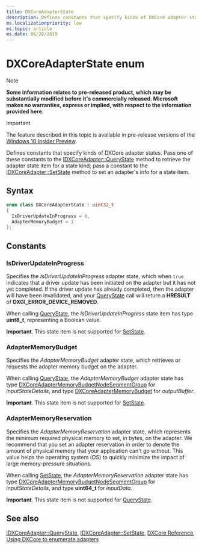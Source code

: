 ```yaml
---
title: DXCoreAdapterState
description: Defines constants that specify kinds of DXCore adapter states.
ms.localizationpriority: low
ms.topic: article
ms.date: 06/20/2019
---
```


# DXCoreAdapterState enum

> [!NOTE]
> **Some information relates to pre-released product, which may be substantially modified before it's commercially released. Microsoft makes no warranties, express or implied, with respect to the information provided here.**

> [!IMPORTANT]
> The feature described in this topic is available in pre-release versions of the [Windows 10 Insider Preview](https://www.microsoft.com/software-download/windowsinsiderpreviewSDK).

Defines constants that specify kinds of DXCore adapter states. Pass one of these constants to the [IDXCoreAdapter::QueryState](/windows/win32/dxcore/dxcore_interface/nf-dxcore_interface-idxcoreadapter-querystate) method to retrieve the adapter state item for a state kind; pass a constant to the [IDXCoreAdapter::SetState](/windows/win32/dxcore/dxcore_interface/nf-dxcore_interface-idxcoreadapter-setstate) method to set an adapter's info for a state item.

## Syntax

```cpp
enum class DXCoreAdapterState : uint32_t
{
  IsDriverUpdateInProgress = 0,
  AdapterMemoryBudget = 1
};
```

## Constants

### IsDriverUpdateInProgress

Specifies the <em>IsDriverUpdateInProgress</em> adapter state, which when `true` indicates that a driver update has been initiated on the adapter but it has not yet completed. If the driver update has already completed, then the adapter will have been invalidated, and your [QueryState](/windows/win32/dxcore/dxcore_interface/nf-dxcore_interface-idxcoreadapter-querystate) call will return a <b>HRESULT</b> of <b>DXGI_ERROR_DEVICE_REMOVED</b>.

When calling [QueryState](/windows/win32/dxcore/dxcore_interface/nf-dxcore_interface-idxcoreadapter-querystate), the <em>IsDriverUpdateInProgress</em> state item has type <b>uint8_t</b>, representing a Boolean value.

<b>Important</b>. This state item is not supported for [SetState](/windows/win32/dxcore/dxcore_interface/nf-dxcore_interface-idxcoreadapter-setstate).

### AdapterMemoryBudget

Specifies the <em>AdapterMemoryBudget</em> adapter state, which retrieves or requests the adapter memory budget on the adapter.

When calling [QueryState](/windows/win32/dxcore/dxcore_interface/nf-dxcore_interface-idxcoreadapter-querystate), the <em>AdapterMemoryBudget</em> adapter state has type <a href="/windows/win32/dxcore/dxcore_interface/ns-dxcore_interface-dxcoreadaptermemorybudgetnodesegmentgroup">DXCoreAdapterMemoryBudgetNodeSegmentGroup</a> for *inputStateDetails*, and type <a href="/windows/win32/dxcore/dxcore_interface/ns-dxcore_interface-dxcoreadaptermemorybudget">DXCoreAdapterMemoryBudget</a> for *outputBuffer*.

<b>Important</b>. This state item is not supported for [SetState](/windows/win32/dxcore/dxcore_interface/nf-dxcore_interface-idxcoreadapter-setstate).

### AdapterMemoryReservation

Specifies the <em>AdapterMemoryReservation</em> adapter state, which represents the minimum required physical memory to set, in bytes, on the adapter. We recommend that you set an adapter reservation in order to denote the amount of physical memory that your application can't go without. This value helps the operating system (OS) to quickly minimize the impact of large memory-pressure situations.

When calling [SetState](/windows/win32/dxcore/dxcore_interface/nf-dxcore_interface-idxcoreadapter-setstate), the <em>AdapterMemoryReservation</em> adapter state has type <a href="/windows/win32/dxcore/dxcore_interface/ns-dxcore_interface-dxcoreadaptermemorybudgetnodesegmentgroup">DXCoreAdapterMemoryBudgetNodeSegmentGroup</a> for *inputStateDetails*, and type **uint64_t** for *inputData*.

<b>Important</b>. This state item is not supported for [QueryState](/windows/win32/dxcore/dxcore_interface/nf-dxcore_interface-idxcoreadapter-querystate).

## See also

[IDXCoreAdapter::QueryState](/windows/win32/dxcore/dxcore_interface/nf-dxcore_interface-idxcoreadapter-querystate), [IDXCoreAdapter::SetState](/windows/win32/dxcore/dxcore_interface/nf-dxcore_interface-idxcoreadapter-setstate), [DXCore Reference](/windows/win32/dxcore/dxcore-reference), [Using DXCore to enumerate adapters](/windows/win32/dxcore/dxcore-enum-adapters)
